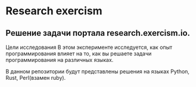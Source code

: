 # Research exercism
## Решение задачи портала research.exercism.io.

Цели исследования
В этом эксперименте исследуется, как опыт программирования влияет на то, как вы решаете задачи программирования на различных языках.

В данном репозитории будут представлены решения на языках Python, Rust, Perl(взамен ruby).